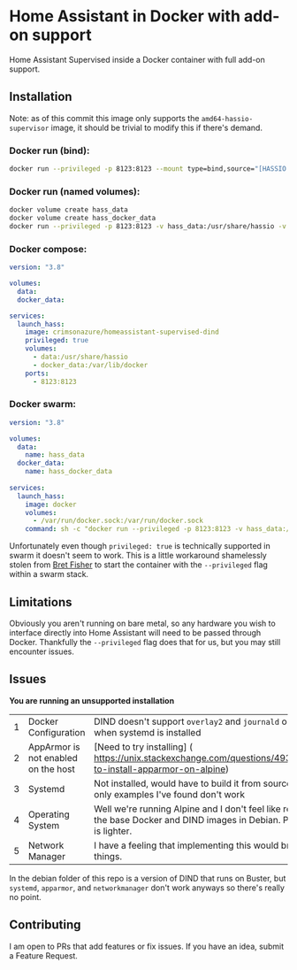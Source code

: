 # Home Assistant in Docker with add-on support
Home Assistant Supervised inside a Docker container with full add-on support.

## Installation
Note: as of this commit this image only supports the `amd64-hassio-supervisor` image, it should be trivial to modify this if there's demand.
### Docker run (bind):
```bash
docker run --privileged -p 8123:8123 --mount type=bind,source="[HASSIO STORAGE]",target=/usr/share/hassio --mount type=bind,source="[DOCKER STORAGE]",target=/var/lib/docker --name hass crimsonazure/homeassistant-supervised-dind 
```
### Docker run (named volumes):
```bash
docker volume create hass_data
docker volume create hass_docker_data
docker run --privileged -p 8123:8123 -v hass_data:/usr/share/hassio -v hass_docker_data:/var/lib/docker --name hass crimsonazure/homeassistant-supervised-dind
```
### Docker compose:
```yaml
version: "3.8"

volumes:
  data:
  docker_data:

services:
  launch_hass:
    image: crimsonazure/homeassistant-supervised-dind
    privileged: true
    volumes:
      - data:/usr/share/hassio
      - docker_data:/var/lib/docker
    ports:
      - 8123:8123
```
### Docker swarm:
```yaml
version: "3.8"

volumes:
  data:
    name: hass_data
  docker_data:
    name: hass_docker_data
  
services:
  launch_hass:
    image: docker
    volumes:
      - /var/run/docker.sock:/var/run/docker.sock
    command: sh -c "docker run --privileged -p 8123:8123 -v hass_data:/usr/share/hassio -v hass_docker_data:/var/lib/docker --name hass crimsonazure/homeassistant-supervised-dind"
```
Unfortunately even though `privileged: true` is technically supported in swarm it doesn't seem to work. This is a little workaround shamelessly stolen from [Bret Fisher](https://github.com/BretFisher/dogvscat/blob/master/stack-rexray.yml) to start the container with the `--privileged` flag within a swarm stack.

## Limitations
Obviously you aren't running on bare metal, so any hardware you wish to interface directly into Home Assistant will need to be passed through Docker. Thankfully the ``--privileged`` flag does that for us, but you may still encounter issues. 

## Issues
**You are running an unsupported installation**

|   |                                     |                                                                                                                               |
|---|-------------------------------------|-------------------------------------------------------------------------------------------------------------------------------|
| 1 | Docker Configuration                | DIND doesn't support  `overlay2`  and  `journald` only works when systemd is installed                                        |
| 2 | AppArmor is not enabled on the host | [Need to try installing] ( https://unix.stackexchange.com/questions/493896/how-to-install-apparmor-on-alpine)                 |
| 3 | Systemd                             | Not installed, would have to build it from source, and the only examples I've found don't work                                |
| 4 | Operating System                    | Well we're running Alpine and I don't feel like recreating the base Docker and DIND images in Debian. Plus Alpine is lighter. |
| 5 | Network Manager                     | I have a feeling that implementing this would break other things.                                                             |

In the debian folder of this repo is a version of DIND that runs on Buster, but `systemd`, `apparmor`, and `networkmanager` don't work anyways so there's really no point.

## Contributing
I am open to PRs that add features or fix issues. If you have an idea, submit a Feature Request.